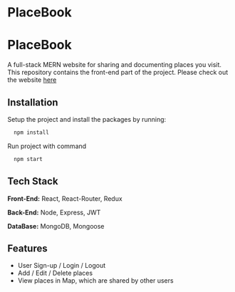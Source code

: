 # PlaceBook


# PlaceBook

A full-stack MERN website for sharing and documenting places you visit. This repository contains the front-end part of the project.
Please check out the website [here](https://628ce791445e0821e7fb27b7--cosmic-pegasus-4a035b.netlify.app/)




## Installation

Setup the project and install the packages by running:

```bash
  npm install
```

Run project with command

```bash
  npm start
```


## Tech Stack

**Front-End:** React, React-Router, Redux

**Back-End:** Node, Express, JWT

**DataBase:** MongoDB, Mongoose


## Features

- User Sign-up / Login / Logout
- Add / Edit / Delete places
- View places in Map, which are shared by other users



